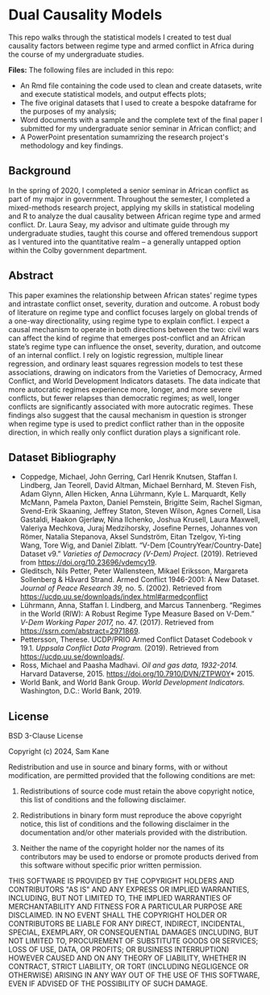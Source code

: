 # Dual Causality Models
This repo walks through the statistical models I created to test dual causality factors between regime type and armed conflict in Africa during the course of my undergraduate studies.

**Files:** The following files are included in this repo:
* An Rmd file containing the code used to clean and create datasets, write and execute statistical models, and output effects plots;
* The five original datasets that I used to create a bespoke dataframe for the purposes of my analysis;
* Word documents with a sample and the complete text of the final paper I submitted for my undergraduate senior seminar in African conflict; and
* A PowerPoint presentation sumamrizing the research project's methodology and key findings.

## Background
In the spring of 2020, I completed a senior seminar in African conflict as part of my major in government. Throughout the semester, I completed a mixed-methods research project, applying my skills in statistical modeling and R to analyze the dual causality between African regime type and armed conflict. Dr. Laura Seay, my advisor and ultimate guide through my undergraduate studies, taught this course and offered tremendous support as I ventured into the quantitative realm – a generally untapped option within the Colby government department. 

## Abstract
This paper examines the relationship between African states’ regime types and intrastate conflict onset, severity, duration and outcome. A robust body of literature on regime type and conflict focuses largely on global trends of a one-way directionality, using regime type to explain conflict. I expect a causal mechanism to operate in both directions between the two: civil wars can affect the kind of regime that emerges post-conflict and an African state’s regime type can influence the onset, severity, duration, and outcome of an internal conflict. I rely on logistic regression, multiple linear regression, and ordinary least squares regression models to test these associations, drawing on indicators from the Varieties of Democracy, Armed Conflict, and World Development Indicators datasets. The data indicate that more autocratic regimes experience more, longer, and more severe conflicts, but fewer relapses than democratic regimes; as well, longer conflicts are significantly associated with more autocratic regimes. These findings also suggest that the causal mechanism in question is stronger when regime type is used to predict conflict rather than in the opposite direction, in which really only conflict duration plays a significant role.

## Dataset Bibliography

* Coppedge, Michael, John Gerring, Carl Henrik Knutsen, Staffan I. Lindberg, Jan Teorell, David Altman, Michael Bernhard, M. Steven Fish, Adam Glynn, Allen Hicken, Anna Lührmann, Kyle L. Marquardt, Kelly McMann, Pamela Paxton, Daniel Pemstein, Brigitte Seim, Rachel Sigman, Svend-Erik Skaaning, Jeffrey Staton, Steven Wilson, Agnes Cornell, Lisa Gastaldi, Haakon Gjerløw, Nina Ilchenko, Joshua Krusell, Laura Maxwell, Valeriya Mechkova, Juraj Medzihorsky, Josefine Pernes, Johannes von Römer, Natalia Stepanova, Aksel Sundström, Eitan Tzelgov, Yi-ting Wang, Tore Wig, and Daniel Ziblatt. “V-Dem [CountryYear/Country-Date] Dataset v9.” *Varieties of Democracy (V-Dem) Project.* (2019). Retrieved from https://doi.org/10.23696/vdemcy19.
* Gleditsch, Nils Petter, Peter Wallensteen, Mikael Eriksson, Margareta Sollenberg & Håvard Strand. Armed Conflict 1946-2001: A New Dataset. *Journal of Peace Research 39,* no. 5. (2002). Retrieved from https://ucdp.uu.se/downloads/index.html#armedconflict
* Lührmann, Anna, Staffan I. Lindberg, and Marcus Tannenberg. “Regimes in the World (RIW): A Robust Regime Type Measure Based on V-Dem.” *V-Dem Working Paper 2017,* no. 47. (2017). Retrieved from https://ssrn.com/abstract=2971869.
* Pettersson, Therese. UCDP/PRIO Armed Conflict Dataset Codebook v 19.1. *Uppsala Conflict Data Program.* (2019). Retrieved from https://ucdp.uu.se/downloads/.
* Ross, Michael and Paasha Madhavi. *Oil and gas data, 1932-2014.* Harvard Dataverse, 2015. https://doi.org/10.7910/DVN/ZTPW0Y*  2015.
* World Bank, and World Bank Group. *World Development Indicators.* Washington, D.C.: World Bank, 2019.

## License
BSD 3-Clause License

Copyright (c) 2024, Sam Kane

Redistribution and use in source and binary forms, with or without
modification, are permitted provided that the following conditions are met:

1. Redistributions of source code must retain the above copyright notice, this
   list of conditions and the following disclaimer.

2. Redistributions in binary form must reproduce the above copyright notice,
   this list of conditions and the following disclaimer in the documentation
   and/or other materials provided with the distribution.

3. Neither the name of the copyright holder nor the names of its
   contributors may be used to endorse or promote products derived from
   this software without specific prior written permission.

THIS SOFTWARE IS PROVIDED BY THE COPYRIGHT HOLDERS AND CONTRIBUTORS "AS IS"
AND ANY EXPRESS OR IMPLIED WARRANTIES, INCLUDING, BUT NOT LIMITED TO, THE
IMPLIED WARRANTIES OF MERCHANTABILITY AND FITNESS FOR A PARTICULAR PURPOSE ARE
DISCLAIMED. IN NO EVENT SHALL THE COPYRIGHT HOLDER OR CONTRIBUTORS BE LIABLE
FOR ANY DIRECT, INDIRECT, INCIDENTAL, SPECIAL, EXEMPLARY, OR CONSEQUENTIAL
DAMAGES (INCLUDING, BUT NOT LIMITED TO, PROCUREMENT OF SUBSTITUTE GOODS OR
SERVICES; LOSS OF USE, DATA, OR PROFITS; OR BUSINESS INTERRUPTION) HOWEVER
CAUSED AND ON ANY THEORY OF LIABILITY, WHETHER IN CONTRACT, STRICT LIABILITY,
OR TORT (INCLUDING NEGLIGENCE OR OTHERWISE) ARISING IN ANY WAY OUT OF THE USE
OF THIS SOFTWARE, EVEN IF ADVISED OF THE POSSIBILITY OF SUCH DAMAGE.
